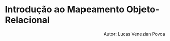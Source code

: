# Introdução ao Mapeamento Objeto-Relacional

<p style="text-align: right;">Autor: Lucas Venezian Povoa</p>